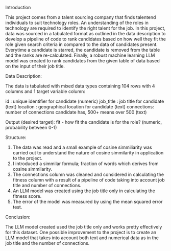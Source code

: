 Introduction

This project comes from a talent sourcing company that finds talentend individuals to suit technology roles.  An understanding of the roles in technology are required to identify the right talent for the job.  In this project, data was sourced in a tabulated format as outlined in the data description to develop a pipeline of code to rank candidates based on how well they fit the role given search criteria in compared to the data of candidates present.  Everytime a candidate is starred, the candidate is removed from the table and the ranks are re-calculated.  Finally, a robust machine learning LLM model was created to rank candidates from the given table of data based on the input of their job title.

Data Description:

The data is tabulated with mixed data types containing 104 rows with 4 columns and 1 target variable column:

id : unique identifier for candidate (numeric)
job_title : job title for candidate (text)
location : geographical location for candidate (text)
connections: number of connections candidate has, 500+ means over 500 (text)

Output (desired target):
fit - how fit the candidate is for the role? (numeric, probability between 0-1)

Structure:
1. The data was read and a small example of cosine simmiliarity was carried out to understand the nature of cosine simmilarity in application to the project.
2. I introduced a simmilar formula; fraction of words which derives from cosine simmilarity.
3. The connections column was cleaned and considered in calculating the fitness column with a result of a pipeline of code taking into account job title and number of connections.
4. An LLM model was created using the job title only in calculating the fitness score.
5. The error of the model was measured by using the mean squared error test.

Conclusion:

The LLM model created used the job title only and works pretty effectively for this dataset.  One possible improvement to the project is to create an LLM model that takes into account both text and numerical data as in the job title and the number of connections.
